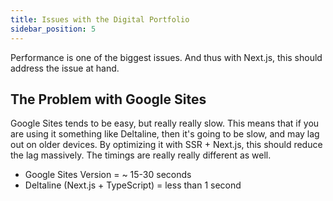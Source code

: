 ```yaml
---
title: Issues with the Digital Portfolio
sidebar_position: 5
---
```


Performance is one of the biggest issues. And thus with Next.js, this should address the issue at hand. 

## The Problem with Google Sites

Google Sites tends to be easy, but really really slow. This means that if you are using it something like Deltaline, then it's going to be slow, and may lag out on older devices. By optimizing it with SSR + Next.js, this should reduce the lag massively. The timings are really really different as well. 

- Google Sites Version = ~ 15-30 seconds
- Deltaline (Next.js + TypeScript) = less than 1 second